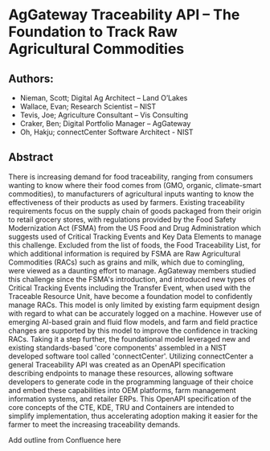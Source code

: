 # AgGateway Traceability API – The Foundation to Track Raw Agricultural Commodities

## Authors:
- Nieman, Scott; Digital Ag Architect – Land O’Lakes
- Wallace, Evan; Research Scientist – NIST
- Tevis, Joe; Agriculture Consultant – Vis Consulting
- Craker, Ben; Digital Portfolio Manager – AgGateway
- Oh, Hakju; connectCenter Software Architect - NIST

## Abstract

There is increasing demand for food traceability, ranging from consumers wanting to know where their food comes from (GMO, organic, climate-smart commodities), to manufacturers of agricultural inputs wanting to know the effectiveness of their products as used by farmers. Existing traceability requirements focus on the supply chain of goods packaged from their origin to retail grocery stores, with regulations provided by the Food Safety Modernization Act (FSMA) from the US Food and Drug Administration which suggests used of Critical Tracking Events and Key Data Elements to manage this challenge. Excluded from the list of foods, the Food Traceability List, for which additional information is required by FSMA are Raw Agricultural Commodities (RACs) such as grains and milk, which due to comingling, were viewed as a daunting effort to manage. AgGateway members studied this challenge since the FSMA's introduction, and introduced new types of Critical Tracking Events including the Transfer Event, when used with the Traceable Resource Unit, have become a foundation model to confidently manage RACs. This model is only limited by existing farm equipment design with regard to what can be accurately logged on a machine. However use of emerging AI-based grain and fluid flow models, and farm and field practice changes are supported by this model to improve the confidence in tracking RACs. Taking it a step further, the foundational model leveraged new and existing standards-based 'core components' assembled in a NIST developed software tool called 'connectCenter'. Utilizing connectCenter a general Traceability API was created as an OpenAPI specification describing endpoints to manage these resources, allowing software developers to generate code in the programming language of their choice and embed these capabilities into OEM platforms, farm management information systems, and retailer ERPs. This OpenAPI specification of the core concepts of the CTE, KDE, TRU and Containers are intended to simplify implementation, thus accelerating adoption making it easier for the farmer to meet the increasing traceability demands. 


Add outline from Confluence here
